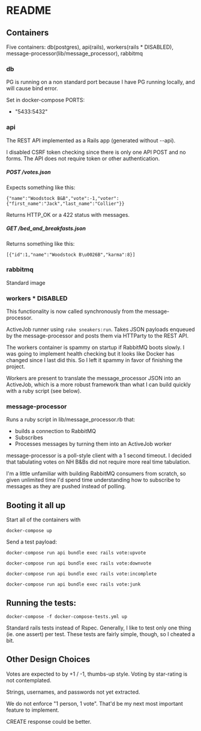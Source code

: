 # README

## Containers
Five containers: db(postgres), api(rails), workers(rails * DISABLED),
message-processor(lib/message_processor), rabbitmq

### db

PG is running on a non standard port because I have PG running locally,
and will cause bind error.

Set in docker-compose PORTS:
 - "5433:5432"

### api
The REST API implemented as a Rails app (generated without --api).

I disabled CSRF token checking since there is only one API POST and no forms.
The API does not require token or other authentication.

##### POST /votes.json
Expects something like this:
```
{"name":"Woodstock B&B","vote":-1,"voter":{"first_name":"Jack","last_name":"Collier"}}
```
Returns HTTP_OK or a 422 status with messages.

##### GET /bed_and_breakfasts.json

Returns something like this:
```
[{"id":1,"name":"Woodstock B\u0026B","karma":8}]
```

### rabbitmq

Standard image

### workers * DISABLED

This functionality is now called synchronously from the message-processor.

ActiveJob runner using `rake sneakers:run`. Takes JSON payloads enqueued
by the message-processor and posts them via HTTParty to the REST API.

The workers container is spammy on startup if RabbitMQ boots slowly. I was
going to implement health checking but it looks like Docker has changed since I
last did this. So I left it spammy in favor of finishing the project.

Workers are present to translate the message_processor JSON into an ActiveJob,
which is a more robust framework than what I can build quickly with a ruby
script (see below).

### message-processor

Runs a ruby script in lib/message_processor.rb that:
* builds a connection to RabbitMQ
* Subscribes
* Processes messages by turning them into an ActiveJob worker

message-processor is a poll-style client with a 1 second timeout. I decided that
tabulating votes on NH B&Bs did not require more real time tabulation.  

I'm a little unfamiliar with building RabbitMQ consumers from scratch,
so given unlimited time I'd spend time understanding how to subscribe
to messages as they are pushed instead of polling.

## Booting it all up

Start all of the containers with

  `docker-compose up`

Send a test payload:

  `docker-compose run api bundle exec rails vote:upvote`

  `docker-compose run api bundle exec rails vote:downvote`

  `docker-compose run api bundle exec rails vote:incomplete`

  `docker-compose run api bundle exec rails vote:junk`


## Running the tests:

  `docker-compose -f docker-compose-tests.yml up`

Standard rails tests instead of Rspec. Generally, I like to test only one thing
(ie. one assert) per test. These tests are fairly simple, though, so I cheated
a bit.

## Other Design Choices

Votes are expected to by +1 / -1, thumbs-up style. Voting by star-rating is not
contemplated.

Strings, usernames, and passwords not yet extracted.

We do not enforce "1 person, 1 vote". That'd be my next most important feature
to implement.

CREATE response could be better.
